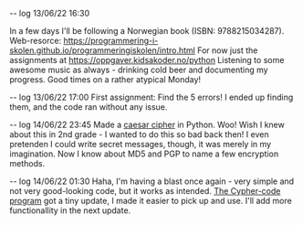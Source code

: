 -- log 13/06/22 16:30

In a few days I'll be following a Norwegian book (ISBN: 9788215034287).
Web-resorce: https://programmering-i-skolen.github.io/programmeringiskolen/intro.html
For now just the assignments at https://oppgaver.kidsakoder.no/python
Listening to some awesome music as always - drinking cold beer and documenting my progress. Good times on a rather atypical Monday!

-- log 13/06/22 17:00
First assignment: Find the 5 errors!
I ended up finding them, and the code ran without any issue.

-- log 14/06/22 23:45
Made a [caesar cipher](https://github.com/p3k4/freshmanPy/blob/main/cypher_2.py) in Python. Woo! Wish I knew about this in 2nd grade - I wanted to do this so bad back then! 
I even pretenden I could write secret messages, though, it was merely in my imagination. Now I know about MD5 and PGP to name a few
encryption methods.

-- log 14/06/22 01:30
Haha, I'm having a blast once again - very simple and not very good-looking code, but it works as intended. [The Cypher-code program](https://github.com/p3k4/freshmanPy/blob/main/cypher_3.py) got a tiny update, I made it easier to pick up and use. I'll add more functionallity in the next update.
 
